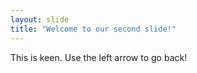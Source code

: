 ```yaml
---
layout: slide
title: "Welcome to our second slide!"
---
```

This is keen.
Use the left arrow to go back!
